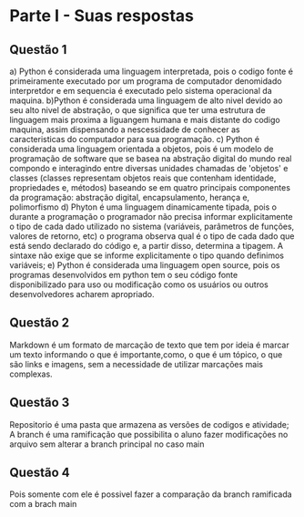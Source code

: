 # Parte I - Suas respostas

## Questão 1

a) Python é considerada uma linguagem interpretada, pois o codigo fonte é primeiramente executado por um programa de computador denomidado interpretdor e em sequencia é executado pelo sistema operacional da maquina.
b)Python é considerada uma linguagem de alto nivel devido ao seu alto nivel de abstração, o que significa que ter uma estrutura de linguagem mais proxima a liguangem humana e mais distante do codigo maquina, assim dispensando a nescessidade de conhecer as caracteristicas do computador para sua programação.
c) Python é considerada uma linguagem  orientada a objetos, pois  é um modelo  de programação de software que se  basea na abstração digital do mundo real compondo e interagindo entre diversas unidades chamadas de 'objetos' e classes (classes representam objetos reais que contenham identidade, propriedades e, métodos) baseando se em quatro principais componentes da programação: abstração digital, encapsulamento, herança e, polimorfismo
d) Phyton é  uma linguagem dinamicamente tipada, pois o durante a programação o programador não precisa informar explicitamente o tipo de cada dado utilizado no sistema (variáveis, parâmetros de funções, valores de retorno, etc) o programa observa qual é o tipo de cada dado que está sendo declarado do código e, a partir disso, determina a tipagem. A sintaxe não exige que se informe explicitamente o tipo quando definimos variáveis;
e) Python é considerada uma linguagem open source, pois os programas desenvolvidos em python tem o seu código fonte disponibilizado para uso ou modificação como os usuários ou outros desenvolvedores acharem apropriado.

## Questão 2
Markdown é um formato de marcação de texto que tem por ideia é marcar um texto informando o que é importante,como, o que é um tópico, o que são links e imagens, sem a necessidade de utilizar marcações mais complexas.

## Questão 3
Repositorio é uma pasta que armazena as versões de codigos e atividade;
A branch é uma ramificação que possibilita o aluno fazer modificações no arquivo sem alterar a branch principal no caso main
## Questão 4
Pois somente com ele é possivel fazer a comparação da branch ramificada com a brach main
